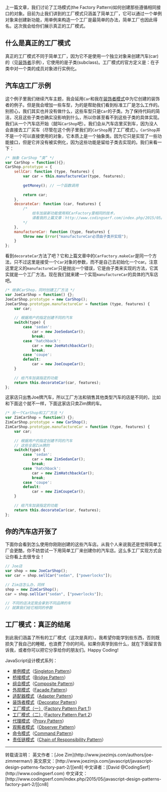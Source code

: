 上一篇文章，我们讨论了工场模式(the Factory Pattern)如何创建那些遵循相同接口的对象。目前为止我们讲到的工厂模式只涵盖了简单工厂，它可以通过一个单例对象来创建新功能，用单例来构造一个工厂是最简单的办法，简单工厂也因此得名。这次我会给你们展示真正的工厂模式。

## 什么是真正的工厂模式
真正的工厂模式不同于简单工厂，因为它不是使用一个独立对象来创建汽车(car)的（见[装饰者][cn6]示例），它使用的是子类(subclass)。工厂模式的官方定义是：在子类中对一个类的成员对象进行实例化。

## 汽车店工厂示例
这个例子里我们继续汽车主题，我会延用`Car`和我在[装饰者模式][cn6]中为它创建的装饰者的例子。但是我会增加一些车型，为的是帮助我们看到标准工厂是怎么工作的。别担心，我们其实也并没有做什么，这些车型只是`Car`的子类。为了保持代码的简洁，况且这些子类也确实没影响到什么，所以你甚至看不到这些子类的具体实现。
我们从一个汽车店开始（就叫`CarShop`吧）。我们会从汽车店里买到车，因为没人会直接去工厂买车（尽管在这个例子里我们的`CarShop`用了工厂模式）。`CarShop`并不是一个可以直接使用的对象，它本质上是一个抽象类。因为它只是实现了一些功能接口，但是它并没有被实例化，因为这些功能是留给子类去实现的。我们来看一下：
```javascript
/* 抽象 CarShop “类” */
var CarShop = function(){};
CarShop.prototype = {
    sellCar: function (type, features) {
        var car = this.manufactureCar(type, features);
         
        getMoney(); // 一个函数调用
         
        return car;
    },
    decorateCar: function (car, features) {
        /*
            给车加装新功能使用和CarFactory里相同的技术，
            请看我的上篇文章：http://www.codingserf.com/index.php/2015/05/javascript-design-patterns-factory-part-1/
        */
    },
    manufactureCar: function (type, features) {
        throw new Error("manufactureCar必须由子类开实现");
    }    
};
```
看到`decorateCar`方法了吧？它和上篇文章中的`CarFactory.makeCar`是同一个方法，只不过这里是接受一个`Car`对象的参数，而不是自己去初始化一个car。注意这里定义的`manufactureCar`只是抛出一个错误，它是由子类来实现的方法，它其实就是一个工厂方法。现在我们就来建一个实现`manufactureCar`的具体的汽车店吧。
```javascript
/* 继承CarShop，同时创建工厂方法 */
var JoeCarShop = function() {};
JoeCarShop.prototype = new CarShop();
JoeCarShop.prototype.manufactureCar = function (type, features) {
    var car;
     
    // 根据用户的指定创建不同的汽车
    switch(type) {
        case 'sedan':
            car = new JoeSedanCar();
            break;
        case 'hatchback':
            car = new JoeHatchbackCar();
            break;
        case 'coupe':
        default:
            car = new JoeCoupeCar();
    }
     
    // 给汽车加装指定的功能
    return this.decorateCar(car, features);
};
```
这家店只出售Joe牌汽车，所以工厂方法和销售其他类型汽车的店是不同的，比如和下面这个就不一样，下面这家店只卖Zim牌的车。
```javascript
/* 另一个CarShop和工厂方法 */
var ZimCarShop = function() {};
ZimCarShop.prototype = new CarShop();
ZimCarShop.prototype.manufactureCar = function (type, features) {
    var car;
     
    // 根据用户的指定创建不同的汽车
    // 这些全是Zim牌的
    switch(type) {
        case 'sedan':
            car = new ZimSedanCar();
            break;
        case 'hatchback':
            car = new ZimHatchbackCar();
            break;
        case 'coupe':
        default:
            car = new ZimCoupeCar();
    }
     
    // 给汽车加装指定的功能
    return this.decorateCar(car, features);
};
```

## 你的汽车店开张了
下面你会看到怎么使用你刚刚创建的这些汽车店。从我个人来说我还是觉得简单工厂会更酷，你不妨尝试一下用简单工厂来创建你的汽车店。这么多工厂实现方式会让你看上去很专业！
```javascript
// Joe店
var shop = new JoeCarShop();
var car = shop.sellCar("sedan", ["powerlocks"]);
 
// Zim店怎么办，同样
shop = new ZimCarShop();
car = shop.sellCar("sedan", ["powerlocks"]);
 
// 不同的店决定我会拿到不同品牌的车
// 就算我们给它相同的参数
```

## 工厂模式：真正的结尾
到此我们涵盖了所有的工厂模式（这次是真的）。我希望你能学到些东西，否则既损失了我自己的睡眠，也浪费了你的时间。如果你真学到些什么，就在下面留言告诉我，或者你可以把它分享给你的朋友们。Happy Coding!


JavaScript设计模式系列：
- [单例模式][cn1]（[Singleton Pattern][en1]）
- [桥接模式][cn2]（[Bridge Pattern][en2]）
- [组合模式][cn3]（[Composite Pattern][en3]）
- [外观模式][cn4]（[Facade Pattern][en4]）
- [适配器模式][cn5]（[Adapter Pattern][en5]）
- [装饰者模式][cn6]（[Decorator Pattern][en6]）
- [工厂模式（一）][cn7]（[Factory Pattern Part 1][en7]）
- [工厂模式（二）][cn8]（[Factory Pattern Part 2][en8]）
- [代理模式][cn9]（[Proxy Pattern][en9]）
- [观察者模式][cn10]（[Observer Pattern][en10]）
- [命令模式][cn11]（[Command Pattern][en11]）
- [责任链模式][cn12]（[Chain of Responsibility Pattern][en12]）


<hr/>
转载请注明：
英文作者：[Joe Zim](http://www.joezimjs.com/authors/joe-zimmerman/)
英文原文：[http://www.joezimjs.com/javascript/javascript-design-patterns-factory-part-2/][en8]
中文译者：[David @CodingSerf](http://www.codingserf.com)
中文译文：[http://www.codingserf.com/index.php/2015/05/javascript-design-patterns-factory-part-2/][cn8]

[cn1]: http://www.codingserf.com/index.php/2015/05/javascript-design-patterns-singleton/
[cn2]: http://www.codingserf.com/index.php/2015/05/javascript-design-patterns-bridge/
[cn3]: http://www.codingserf.com/index.php/2015/05/javascript-design-patterns-composite/
[cn4]: http://www.codingserf.com/index.php/2015/05/javascript-design-patterns-facade/
[cn5]: http://www.codingserf.com/index.php/2015/05/javascript-design-patterns-adapter/
[cn6]: http://www.codingserf.com/index.php/2015/05/javascript-design-patterns-decorator/
[cn7]: http://www.codingserf.com/index.php/2015/05/javascript-design-patterns-factory-part-1/
[cn8]: http://www.codingserf.com/index.php/2015/05/javascript-design-patterns-factory-part-2/
[cn9]: http://www.codingserf.com/index.php/2015/05/javascript-design-patterns-proxy/
[cn10]: http://www.codingserf.com/index.php/2015/05/javascript-design-patterns-observer/
[cn11]: http://www.codingserf.com/index.php/2015/05/javascript-design-patterns-command/
[cn12]: http://www.codingserf.com/index.php/2015/05/javascript-design-patterns-chain-of-responsibility/

[en1]: http://www.joezimjs.com/javascript/javascript-design-patterns-singleton/
[en2]: http://www.joezimjs.com/javascript/javascript-design-patterns-bridge/
[en3]: http://www.joezimjs.com/javascript/javascript-design-patterns-composite/
[en4]: http://www.joezimjs.com/javascript/javascript-design-patterns-facade/
[en5]: http://www.joezimjs.com/javascript/javascript-design-patterns-adapter/
[en6]: http://www.joezimjs.com/javascript/javascript-design-patterns-decorator/
[en7]: http://www.joezimjs.com/javascript/javascript-design-patterns-factory/
[en8]: http://www.joezimjs.com/javascript/javascript-design-patterns-factory-part-2/
[en9]: http://www.joezimjs.com/javascript/javascript-design-patterns-proxy/
[en10]: http://www.joezimjs.com/javascript/javascript-design-patterns-observer/
[en11]: http://www.joezimjs.com/javascript/javascript-design-patterns-command/
[en12]: http://www.joezimjs.com/javascript/javascript-design-patterns-chain-of-responsibility/
[jq]: http://jquery.com/







